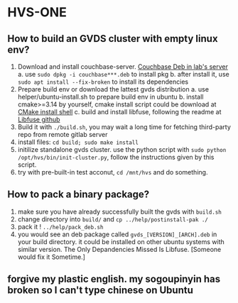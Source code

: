 # HVS-ONE

## How to build an GVDS cluster with empty linux env?
1. Download and install couchbase-server.
[Couchbase Deb in lab's server](http://10.134.150.155/owncloud/index.php/s/HavNXn93aRfQDML)  
    a. use `sudo dpkg -i couchbase***.deb` to install pkg
    b. after install it, use `sudo apt install --fix-broken` to install its dependencies
2. Prepare build env or download the lattest gvds distribution
    a. use helper/ubuntu-install.sh to prepare build env in ubuntu
    b. install cmake>=3.14 by yourself, cmake install script could be download at [CMake install shell](http://10.134.150.55/CMAKE/cmake-3.15.3-Linux-x86_64.sh)
    c. build and install libfuse, following the readme at [Libfuse github](https://github.com/libfuse/libfuse)
3. Build it with `./build.sh`, you may wait a long time for fetching third-party repo from remote gitlab server
4. install files: `cd build; sudo make install`
5. initilize standalone gvds cluster. use the python script with `sudo python /opt/hvs/bin/init-cluster.py`, follow the instructions given by this script.
6. try with pre-built-in test acconut, `cd /mnt/hvs` and do something.

## How to pack a binary package?
1. make sure you have already successfully built the gvds with `build.sh`
2. change directory into `build/` and `cp ../help/postinstall-pak ./`
3. pack it ! `../help/pack_deb.sh`
4. you would see an deb package called `gvds_[VERSION]_[ARCH].deb` in your build directory. it could be installed on other ubuntu systems with similar version. The Only Depandencies Missed Is Libfuse. [Someone would fix it Sometime.]

## forgive my plastic english. my sogoupinyin has broken so I can't type chinese on Ubuntu